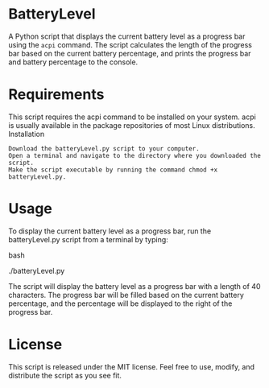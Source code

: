 # BatteryLevel
A Python script that displays the current battery level as a progress bar using the `acpi` command. The script calculates the length of the progress bar based on the current battery percentage, and prints the progress bar and battery percentage to the console.

# Requirements

This script requires the acpi command to be installed on your system. acpi is usually available in the package repositories of most Linux distributions.
Installation

    Download the batteryLevel.py script to your computer.
    Open a terminal and navigate to the directory where you downloaded the script.
    Make the script executable by running the command chmod +x batteryLevel.py.

# Usage

To display the current battery level as a progress bar, run the batteryLevel.py script from a terminal by typing:


bash

./batteryLevel.py


The script will display the battery level as a progress bar with a length of 40 characters. The progress bar will be filled based on the current battery percentage, and the percentage will be displayed to the right of the progress bar.

# License

This script is released under the MIT license. Feel free to use, modify, and distribute the script as you see fit.
